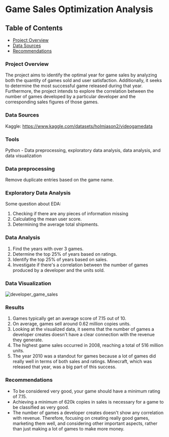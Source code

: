 # Game Sales Optimization Analysis

## Table of Contents
- [Project Overview](#project-overview)
- [Data Sources](#data-sources)
- [Recommendations](#recommendations)

### Project Overview
The project aims to identify the optimal year for game sales by analyzing both the quantity of games sold and user satisfaction. Additionally, it seeks to determine the most successful game released during that year. Furthermore, the project intends to explore the correlation between the number of games developed by a particular developer and the corresponding sales figures of those games.

### Data Sources
Kaggle: https://www.kaggle.com/datasets/holmjason2/videogamedata

### Tools
Python - Data preprocessing, exploratory data analysis, data analysis, and data visualization

### Data preprocessing
Remove duplicate entries based on the game name.

### Exploratory Data Analysis
Some question about EDA:
1. Checking if there are any pieces of information missing
2. Calculating the mean user score.
3. Determining the average total shipments.

### Data Analysis
1. Find the years with over 3 games.
2. Determine the top 25% of years based on ratings.
3. Identify the top 25% of years based on sales.
4. Investigate if there's a correlation between the number of games produced by a developer and the units sold.

### Data Visualization
![developer_game_sales](https://github.com/fernandasubekti/Game_Sales/assets/116712020/b5b78711-1e6a-4b58-875c-7d1f2e943d7a)

### Results
1. Games typically get an average score of 7.15 out of 10.
2. On average, games sell around 0.62 million copies units.
3. Looking at the visualized data, it seems that the number of games a developer creates doesn't have a clear connection with the revenue they generate.
4. The highest game sales occurred in 2008, reaching a total of 516 million units.
5. The year 2010 was a standout for games because a lot of games did really well in terms of both sales and ratings. Minecraft, which was released that year, was a big part of this success.

### Recommendations
- To be considered very good, your game should have a minimum rating of 7.15.
- Achieving a minimum of 620k copies in sales is necessary for a game to be classified as very good.
- The number of games a developer creates doesn't show any correlation with revenue. Therefore, focusing on creating really good games, marketing them well, and considering other important aspects, rather than just making a lot of games to make more money.
